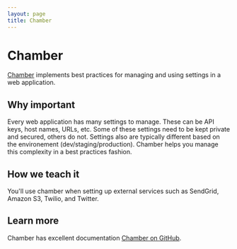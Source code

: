 ```yaml
---
layout: page
title: Chamber
---
```


Chamber
===

[Chamber](https://github.com/thekompanee/chamber/) implements best practices for managing and using settings in a web application.


Why important
---

Every web application has many settings to manage.  These can be API keys, host names, URLs, etc.  Some of these settings need to be kept private and secured, others do not.  Settings also are typically different based on the environement (dev/staging/production).  Chamber helps you manage this complexity in a best practices fashion.


How we teach it
---

You'll use chamber when setting up external services such as SendGrid, Amazon S3, Twilio, and Twitter.

Learn more
---

Chamber has excellent documentation [Chamber on GitHub](https://github.com/thekompanee/chamber).
